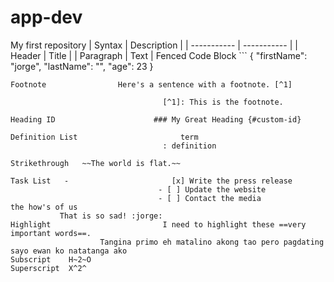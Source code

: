 # app-dev
My first repository 
                                          | Syntax | Description |
                                        | ----------- | ----------- |
                                          | Header | Title |
                                         | Paragraph | Text |
Fenced Code Block	```
{
  "firstName": "jorge",
  "lastName": "",
  "age": 23
}
```
Footnote	            Here's a sentence with a footnote. [^1]

                                  [^1]: This is the footnote.

Heading ID                     	### My Great Heading {#custom-id}

Definition List	                      term
                                  : definition

Strikethrough	~~The world is flat.~~

Task List	-                       [x] Write the press release
                                 - [ ] Update the website
                                 - [ ] Contact the media
the how's of us 
	       That is so sad! :jorge:
Highlight	                      I need to highlight these ==very important words==.
                    Tangina primo eh matalino akong tao pero pagdating sayo ewan ko natatanga ako
Subscript	 H~2~O
Superscript	 X^2^

